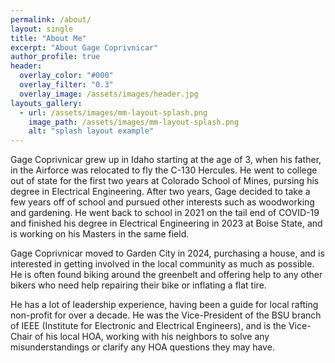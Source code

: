 ```yaml
---
permalink: /about/
layout: single
title: "About Me"
excerpt: "About Gage Coprivnicar"
author_profile: true
header:
  overlay_color: "#000"
  overlay_filter: "0.3"
  overlay_image: /assets/images/header.jpg
layouts_gallery:
  - url: /assets/images/mm-layout-splash.png
    image_path: /assets/images/mm-layout-splash.png
    alt: "splash layout example"
---
```


Gage Coprivnicar grew up in Idaho starting at the age of 3, when his father, in the Airforce was relocated to fly the C-130 Hercules. He went to college out of state for the first two years at Colorado School of Mines, pursing his degree in Electrical Engineering. After two years, Gage decided to take a few years off of school and pursued other interests such as woodworking and gardening. He went back to school in 2021 on the tail end of COVID-19 and finished his degree in Electrical Engineering in 2023 at Boise State, and is working on his Masters in the same field.

Gage Coprivnicar moved to Garden City in 2024, purchasing a house, and is interested in getting involved in the local community as much as possible. He is often found biking around the greenbelt and offering help to any other bikers who need help repairing their bike or inflating a flat tire.

He has a lot of leadership experience, having been a guide for local rafting non-profit for over a decade. He was the Vice-President of the BSU branch of IEEE (Institute for Electronic and Electrical Engineers), and is the Vice-Chair of his local HOA, working with his neighbors to solve any misunderstandings or clarify any HOA questions they may have.
